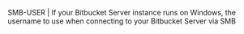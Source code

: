SMB-USER | If your Bitbucket Server instance runs on Windows, the username to use when connecting to your Bitbucket Server via SMB